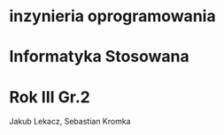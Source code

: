 inzynieria oprogramowania
=========================
Informatyka Stosowana
=========================
Rok III Gr.2
=========================
Jakub Lekacz, Sebastian Kromka
